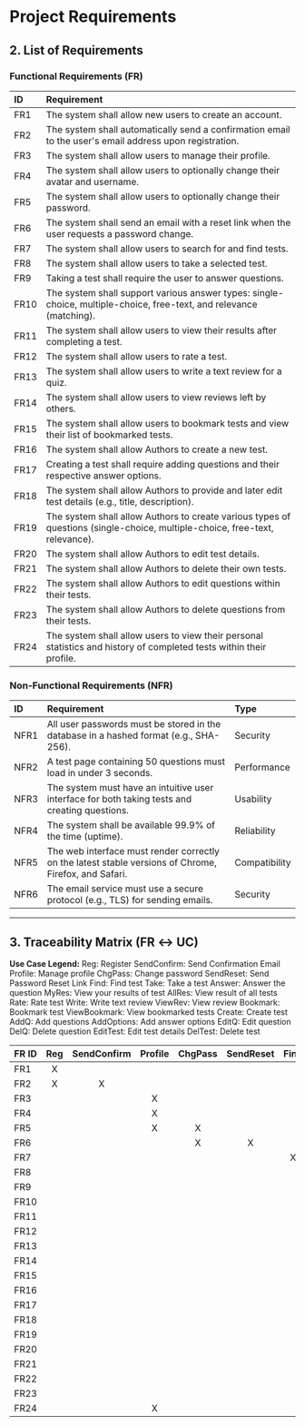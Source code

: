 # Project Requirements

## 2. List of Requirements

### Functional Requirements (FR)

| ID | Requirement |
| :--- | :--- |
| FR1 | The system shall allow new users to create an account. |
| FR2 | The system shall automatically send a confirmation email to the user's email address upon registration. |
| FR3 | The system shall allow users to manage their profile. |
| FR4 | The system shall allow users to optionally change their avatar and username. |
| FR5 | The system shall allow users to optionally change their password. |
| FR6 | The system shall send an email with a reset link when the user requests a password change. |
| FR7 | The system shall allow users to search for and find tests. |
| FR8 | The system shall allow users to take a selected test. |
| FR9 | Taking a test shall require the user to answer questions. |
| FR10 | The system shall support various answer types: single-choice, multiple-choice, free-text, and relevance (matching). |
| FR11 | The system shall allow users to view their results after completing a test. |
| FR12 | The system shall allow users to rate a test. |
| FR13 | The system shall allow users to write a text review for a quiz. |
| FR14 | The system shall allow users to view reviews left by others. |
| FR15 | The system shall allow users to bookmark tests and view their list of bookmarked tests. |
| FR16 | The system shall allow Authors to create a new test. |
| FR17 | Creating a test shall require adding questions and their respective answer options. |
| FR18 | The system shall allow Authors to provide and later edit test details (e.g., title, description). |
| FR19 | The system shall allow Authors to create various types of questions (single-choice, multiple-choice, free-text, relevance). |
| FR20 | The system shall allow Authors to edit test details. |
| FR21 | The system shall allow Authors to delete their own tests. |
| FR22 | The system shall allow Authors to edit questions within their tests. |
| FR23 | The system shall allow Authors to delete questions from their tests. |
| FR24 | The system shall allow users to view their personal statistics and history of completed tests within their profile. |

### Non-Functional Requirements (NFR)

| ID | Requirement | Type |
| :--- | :--- | :--- |
| NFR1 | All user passwords must be stored in the database in a hashed format (e.g., SHA-256). | Security |
| NFR2 | A test page containing 50 questions must load in under 3 seconds. | Performance |
| NFR3 | The system must have an intuitive user interface for both taking tests and creating questions. | Usability |
| NFR4 | The system shall be available 99.9% of the time (uptime). | Reliability |
| NFR5 | The web interface must render correctly on the latest stable versions of Chrome, Firefox, and Safari. | Compatibility |
| NFR6 | The email service must use a secure protocol (e.g., TLS) for sending emails. | Security |

***

## 3. Traceability Matrix (FR $\leftrightarrow$ UC)

**Use Case Legend:**
Reg: Register
SendConfirm: Send Confirmation Email
Profile: Manage profile
ChgPass: Change password
SendReset: Send Password Reset Link
Find: Find test
Take: Take a test
Answer: Answer the question
MyRes: View your results of test
AllRes: View result of all tests
Rate: Rate test
Write: Write text review
ViewRev: View review
Bookmark: Bookmark test
ViewBookmark: View bookmarked tests
Create: Create test
AddQ: Add questions
AddOptions: Add answer options
EditQ: Edit question
DelQ: Delete question
EditTest: Edit test details
DelTest: Delete test

| FR ID | Reg | SendConfirm | Profile | ChgPass | SendReset | Find | Take | Answer | MyRes | AllRes | Rate | Write | ViewRev | Bookmark | ViewBookmark | Create | AddQ | AddOptions | EditQ | DelQ | EditTest | DelTest |
| :--- | :---: | :---: | :---: | :---: | :---: | :---: | :---: | :---: | :---: | :---: | :---: | :---: | :---: | :---: | :---: | :---: | :---: | :---: | :---: | :---: | :---: | :---: |
| FR1 | X | | | | | | | | | | | | | | | | | | | | | |
| FR2 | X | X | | | | | | | | | | | | | | | | | | | | |
| FR3 | | | X | | | | | | | | | | | | | | | | | | | |
| FR4 | | | X | | | | | | | | | | | | | | | | | | | |
| FR5 | | | X | X | | | | | | | | | | | | | | | | | | |
| FR6 | | | | X | X | | | | | | | | | | | | | | | | | |
| FR7 | | | | | | X | | | | | | | | | | | | | | | | |
| FR8 | | | | | | | X | | | | | | | | | | | | | | | |
| FR9 | | | | | | | X | X | | | | | | | | | | | | | | |
| FR10 | | | | | | | X | X | | | | | | | | | | | | | | |
| FR11 | | | | | | | | | X | X | | | | | | | | | | | | |
| FR12 | | | | | | | | | | | X | | | | | | | | | | | |
| FR13 | | | | | | | | | | | | X | | | | | | | | | | |
| FR14 | | | | | | | | | | | | | X | | | | | | | | | |
| FR15 | | | | | | | | | | | | | | X | X | | | | | | | |
| FR16 | | | | | | | | | | | | | | | | X | | | | | | |
| FR17 | | | | | | | | | | | | | | | | X | X | X | | | | |
| FR18 | | | | | | | | | | | | | | | | X | | | | | X | |
| FR19 | | | | | | | | | | | | | | | | X | | | | | | |
| FR20 | | | | | | | | | | | | | | | | | | | | | X | |
| FR21 | | | | | | | | | | | | | | | | | | | | | | X |
| FR22 | | | | | | | | | | | | | | | | | | | X | | | |
| FR23 | | | | | | | | | | | | | | | | | | | | X | | |
| FR24 | | | X | | | | | | X | X | | | | | | | | | | | | |
